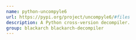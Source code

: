 ```yaml
---
name: python-uncompyle6
url: https://pypi.org/project/uncompyle6/#files
description: A Python cross-version decompiler.
group: blackarch blackarch-decompiler
---
```

